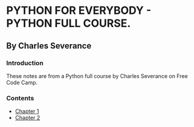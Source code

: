 # PYTHON FOR EVERYBODY - PYTHON FULL COURSE.
## By Charles Severance 

### Introduction
These notes are from a Python full course by Charles Severance on Free Code Camp.

### Contents
* [Chapter 1](Chapter-1/)
* [Chapter 2](Chapter-2/)


